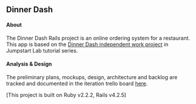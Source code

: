 ## Dinner Dash
#### About
The Dinner Dash Rails project is an online ordering system for a restaurant. This app is based on the [Dinner Dash independent work project](http://tutorials.jumpstartlab.com/projects/dinner_dash.html) in Jumpstart Lab tutorial series.

#### Analysis & Design
The preliminary plans, mockups, design, architecture and backlog are tracked and documented in the iteration trello board [here](https://trello.com/b/woN71aHN/dinner-dash).


[This project is built on Ruby v2.2.2, Rails v4.2.5]